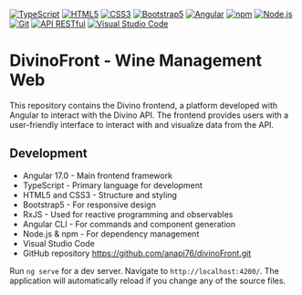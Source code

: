 [![TypeScript](https://img.shields.io/badge/TypeScript-3178C6?style=flat&logo=typescript&logoColor=white)](https://www.typescriptlang.org) 
[![HTML5](https://img.shields.io/badge/HTML5-E34F26?style=flat&logo=html5&logoColor=white)](https://developer.mozilla.org/es/docs/Web/HTML) 
[![CSS3](https://img.shields.io/badge/CSS3-1572B6?style=flat&logo=css3&logoColor=white)](https://developer.mozilla.org/es/docs/Web/CSS) 
[![Bootstrap5](https://img.shields.io/badge/Bootstrap-563D7C?style=flat&logo=bootstrap&logoColor=white)](https://getbootstrap.com) 
[![Angular](https://img.shields.io/badge/Angular-DD0031?style=flat&logo=angular&logoColor=white)](https://angular.io) 
[![npm](https://img.shields.io/badge/npm-CB3837?style=flat&logo=npm&logoColor=white)](https://www.npmjs.com) 
[![Node.js](https://img.shields.io/badge/Node.js-339933?style=flat&logo=node.js&logoColor=white)](https://nodejs.org) 
[![Git](https://img.shields.io/badge/Git-F05032?style=flat&logo=git&logoColor=white)](https://git-scm.com) 
[![API RESTful](https://img.shields.io/badge/API%20RESTful-007396?style=flat&logo=api&logoColor=white)](https://restfulapi.net) 
[![Visual Studio Code](https://img.shields.io/badge/Visual%20Studio%20Code-007ACC?style=flat&logo=visual-studio-code&logoColor=white)](https://code.visualstudio.com) 
# DivinoFront - Wine Management Web

This repository contains the Divino frontend, a platform developed with Angular to interact with the Divino API. The frontend provides users with a user-friendly interface to interact with and visualize data from the API.

## Development

- Angular 17.0 - Main frontend framework
- TypeScript - Primary language for development
- HTML5 and CSS3 - Structure and styling
- Bootstrap5 - For responsive design
- RxJS - Used for reactive programming and observables
- Angular CLI - For commands and component generation
- Node.js & npm - For dependency management
- Visual Studio Code
- GitHub repository
  https://github.com/anapi76/divinoFront.git

Run `ng serve` for a dev server. Navigate to `http://localhost:4200/`. The application will automatically reload if you change any of the source files.

